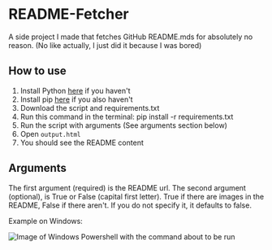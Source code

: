 # README-Fetcher
A side project I made that fetches GitHub README.mds
for absolutely no reason. (No like actually, I just did
it because I was bored)

## How to use
1. Install Python [here](https://www.python.org/downloads/) if you haven't
2. Install pip [here](https://pip.pypa.io/en/stable/installation/) if you also haven't
3. Download the script and requirements.txt
4. Run this command in the terminal:
   pip install -r requirements.txt
5. Run the script with arguments (See arguments section below)
6. Open `output.html`
7. You should see the README content
 
## Arguments
The first argument (required) is the README url. The second argument
(optional), is True or False (capital first letter). True if there
are images in the README, False if there aren't. If you do not specify
it, it defaults to false.

Example on Windows:

![Image of Windows Powershell with the command about to be run](https://i.imgur.com/jWej43T.png)
